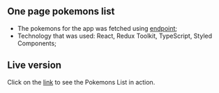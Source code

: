 ## One page pokemons list
- The pokemons for the app was fetched using [endpoint](https://pokeapi.co/api/v2/pokemon);
- Technology that was used: React, Redux Toolkit, TypeScript, Styled Components;

## Live version
Click on the [link](https://dmtrhrytsak.github.io/one-page-pokemons-list/) to see the Pokemons List in action.
